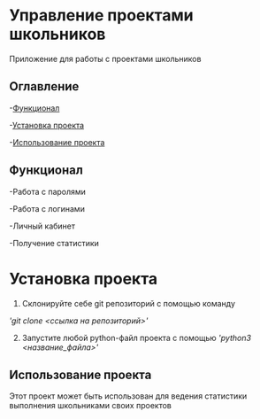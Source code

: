 # Управление проектами школьников
Приложение для работы с проектами школьников

## Оглавление 
-[Функционал](#функционал)

-[Установка проекта](#Установка_проекта)

-[Использование проекта](#Использование_проекта)

## Функционал
-Работа с паролями

-Работа с логинами

-Личный кабинет

-Получение статистики

# Установка проекта

1. Склонируйте себе git репозиторий с помощью команду

*'git clone <ссылка на репозиторий>'*

2. Запустите любой python-файл проекта с помощью
*'python3 <название_файла>'*

## Использование проекта
Этот проект может быть использован для ведения статистики выполнения школьниками своих проектов
